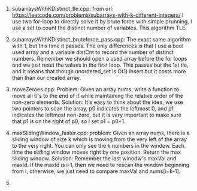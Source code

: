 1. subarraysWithKDistinct_tle.cpp: from url: https://leetcode.com/problems/subarrays-with-k-different-integers/
I use two for-loop to directly solve it by brute force with simple prunning, I use a set to count the distinct number of variables. This algorithm TLE.

2. subarraysWithKDistinct_bruteforce_pass.cpp: The exact same algorithm with 1, but this time it passes. The only differences is that I use a bool used array and a variable distCnt to record the number of distinct numbers. Remember we should open a used array before the for loops and we just reset the values in the first loop. This passes but the 1st tle, and it means that though unordered_set is O(1) insert but it costs more than than our created array. 

3. moveZeroes.cpp: Problem: Given an array nums, write a function to move all 0's to the end of it while maintaining the relative order of the non-zero elements.
Solution: It's easy to think about the idea, we use two pointers to scan the array, p0 indicates the leftmost 0, and p1 indicates the leftmost non-zero, but it is very important to make sure that p1 is on the right of p0, so I set p1 = p0+1.

4. maxSlidingWindow_faster.cpp: 
problem: Given an array nums, there is a sliding window of size k which is moving from the very left of the array to the very right. You can only see the k numbers in the window. Each time the sliding window moves right by one position. Return the max sliding window.
Solution: Remember the last winodw's maxVal and maxId. If the maxId is i-1, then we need to rescan the window beginning from i, otherwise, we just need to compare maxVal and nums[i+k-1].

5.
